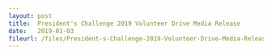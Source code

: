 ```yaml
---
layout: post
title:  President's Challenge 2019 Volunteer Drive Media Release
date:   2019-01-03
fileurl: /files/President-s-Challenge-2019-Volunteer-Drive-Media-Release.pdf
---
```

